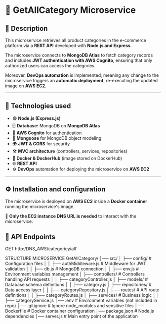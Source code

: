 # 📂 GetAllCategory Microservice

## 📖 Description
This microservice retrieves all product categories in the e-commerce platform via a **REST API** developed with **Node.js and Express**.

The microservice connects to **MongoDB Atlas** to fetch category records and includes **JWT authentication with AWS Cognito**, ensuring that only authorized users can access the categories.

Moreover, **DevOps automation** is implemented, meaning any change to the microservice triggers an **automatic deployment**, re-executing the updated image on **AWS EC2**.

---

## 🚀 Technologies used
- 🟢 **Node.js (Express.js)**
- 🗄️ **Database:** MongoDB on **MongoDB Atlas**
- 🔑 **AWS Cognito** for authentication
- 🔧 **Mongoose** for MongoDB object modeling
- 🌍 **JWT & CORS** for security
- 🛠 **MVC architecture** (controllers, services, repositories)
- 🐳 **Docker & DockerHub** (image stored on DockerHub)
- 🌐 **REST API**
- ⚙️ **DevOps** automation for deploying the microservice on **AWS EC2**

---

## ⚙️ Installation and configuration

The microservice is deployed on **AWS EC2** inside a **Docker container** running the microservice's image.

🚀 **Only the EC2 instance DNS URL is needed** to interact with the microservice.



## 📡 API Endpoints
GET http:/DNS_AWS/categoriey/all`


STRUCTURE MICROSERVICE 
GetAllCategory/
│── src/
│   ├── config/                # Configuration files
│   │   ├── authMiddleware.js   # Middleware for JWT validation
│   │   ├── db.js               # MongoDB connection
│   │   ├── env.js              # Environment variables management
│   ├── controllers/            # Controllers handling API requests
│   │   ├── categoryController.js
│   ├── models/                 # Database schema definitions
│   │   ├── category.js
│   ├── repositories/           # Data access layer
│   │   ├── categoryRepository.js
│   ├── routes/                 # API route definitions
│   │   ├── categoryRoutes.js
│   ├── services/               # Business logic
│   │   ├── categoryService.js
│── .env                        # Environment variables (not included in repo)
│── .gitignore                   # Ignore node_modules and sensitive files
│── Dockerfile                   # Docker container configuration
│── package.json                 # Node.js dependencies
│── server.js                     # Main entry point of the application
